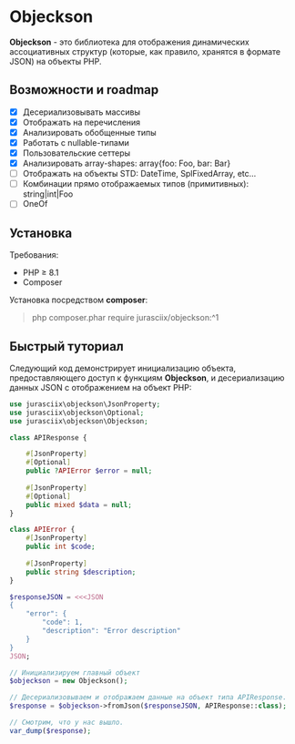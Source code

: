 # Objeckson

__Objeckson__ - это библиотека для отображения динамических ассоциативных структур 
(которые, как правило, хранятся в формате JSON) на объекты PHP.

## Возможности и roadmap
- [x] Десериализовывать массивы
- [x] Отображать на перечисления
- [x] Анализировать обобщенные типы
- [x] Работать с nullable-типами
- [x] Пользовательские сеттеры
- [x] Анализировать array-shapes: array{foo: Foo, bar: Bar}
- [ ] Отображать на объекты STD: DateTime, SplFixedArray, etc...
- [ ] Комбинации прямо отображаемых типов (примитивных): string|int|Foo
- [ ] OneOf

## Установка

Требования:
* PHP ≥ 8.1
* Composer

Установка посредством __composer__:
> php composer.phar require jurasciix/objeckson:^1

## Быстрый туториал

Следующий код демонстрирует инициализацию объекта, предоставляющего доступ к функциям __Objeckson__, 
и десериализацию данных JSON с отображением на объект PHP:

```php
use jurasciix\objeckson\JsonProperty;
use jurasciix\objeckson\Optional;
use jurasciix\objeckson\Objeckson;

class APIResponse {

    #[JsonProperty]
    #[Optional]
    public ?APIError $error = null;
    
    #[JsonProperty]
    #[Optional]
    public mixed $data = null;
}

class APIError {
    #[JsonProperty]
    public int $code;
    
    #[JsonProperty]
    public string $description;
}

$responseJSON = <<<JSON
{
    "error": {
        "code": 1,
        "description": "Error description"
    }
}
JSON;

// Инициализируем главный объект 
$objeckson = new Objeckson();

// Десериализовываем и отображаем данные на объект типа APIResponse.
$response = $objeckson->fromJson($responseJSON, APIResponse::class);

// Смотрим, что у нас вышло.
var_dump($response);
```